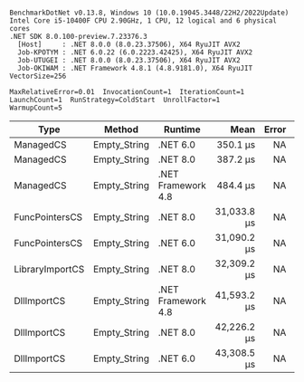 ```

BenchmarkDotNet v0.13.8, Windows 10 (10.0.19045.3448/22H2/2022Update)
Intel Core i5-10400F CPU 2.90GHz, 1 CPU, 12 logical and 6 physical cores
.NET SDK 8.0.100-preview.7.23376.3
  [Host]     : .NET 8.0.0 (8.0.23.37506), X64 RyuJIT AVX2
  Job-KPOTYM : .NET 6.0.22 (6.0.2223.42425), X64 RyuJIT AVX2
  Job-UTUGEI : .NET 8.0.0 (8.0.23.37506), X64 RyuJIT AVX2
  Job-OKIWAM : .NET Framework 4.8.1 (4.8.9181.0), X64 RyuJIT VectorSize=256

MaxRelativeError=0.01  InvocationCount=1  IterationCount=1  
LaunchCount=1  RunStrategy=ColdStart  UnrollFactor=1  
WarmupCount=5  

```
| Type            | Method       | Runtime            | Mean        | Error | Median      | Min         | Max         | Allocated |
|---------------- |------------- |------------------- |------------:|------:|------------:|------------:|------------:|----------:|
| ManagedCS       | Empty_String | .NET 6.0           |    350.1 μs |    NA |    350.1 μs |    350.1 μs |    350.1 μs |     640 B |
| ManagedCS       | Empty_String | .NET 8.0           |    387.2 μs |    NA |    387.2 μs |    387.2 μs |    387.2 μs |     400 B |
| ManagedCS       | Empty_String | .NET Framework 4.8 |    484.4 μs |    NA |    484.4 μs |    484.4 μs |    484.4 μs |         - |
| FuncPointersCS  | Empty_String | .NET 8.0           | 31,033.8 μs |    NA | 31,033.8 μs | 31,033.8 μs | 31,033.8 μs |     448 B |
| FuncPointersCS  | Empty_String | .NET 6.0           | 31,090.2 μs |    NA | 31,090.2 μs | 31,090.2 μs | 31,090.2 μs |     688 B |
| LibraryImportCS | Empty_String | .NET 8.0           | 32,309.2 μs |    NA | 32,309.2 μs | 32,309.2 μs | 32,309.2 μs |     400 B |
| DllImportCS     | Empty_String | .NET Framework 4.8 | 41,593.2 μs |    NA | 41,593.2 μs | 41,593.2 μs | 41,593.2 μs |         - |
| DllImportCS     | Empty_String | .NET 8.0           | 42,226.2 μs |    NA | 42,226.2 μs | 42,226.2 μs | 42,226.2 μs |     400 B |
| DllImportCS     | Empty_String | .NET 6.0           | 43,308.5 μs |    NA | 43,308.5 μs | 43,308.5 μs | 43,308.5 μs |     640 B |
